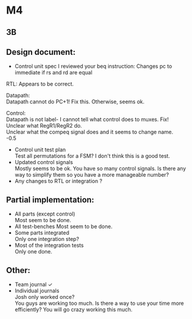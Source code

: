 # M4
## 3B

## Design document:

- Control unit spec
I reviewed your beq instruction: Changes pc to immediate if rs and rd are equal  

RTL:
Appears to be correct.

Datapath:  
Datapath cannot do PC+1! Fix this. Otherwise, seems ok.

Control:  
Datapath is not label- I cannot tell what control does to muxes. Fix!  
Unclear what RegR1/RegR2 do.  
Unclear what the compeq signal does and it seems to change name.  
-0.5

- Control unit test plan  
Test all permutations for a FSM? I don't think this is a good test.  
- Updated control signals  
Mostly seems to be ok. You have so many control signals. Is there any way to simplify them so you have a more manageable number?
- Any changes to RTL or integration ?

## Partial implementation:

- All parts (except control)  
Most seem to be done.  
- All test-benches
Most seem to be done.  
- Some parts integrated  
Only one integration step?
- Most of the integration tests  
Only one done.

## Other:

- Team journal ✓  
- Individual journals  
Josh only worked once?  
You guys are working too much. Is there a way to use your time more efficiently? You will go crazy working this much.



